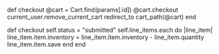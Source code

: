 def checkout
  @cart = Cart.find(params[:id])
  @cart.checkout
  current_user.remove_current_cart
  redirect_to cart_path(@cart)
end

def checkout
  self.status = "submitted"
  self.line_items.each do |line_item|
    line_item.item.inventory = line_item.item.inventory - line_item.quantity
    line_item.item.save
  end
end
